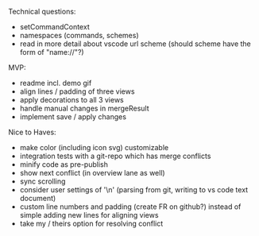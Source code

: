 Technical questions:

- setCommandContext
- namespaces (commands, schemes)
- read in more detail about vscode url scheme (should scheme have the form of "name://"?)

MVP:

- readme incl. demo gif
- align lines / padding of three views
- apply decorations to all 3 views
- handle manual changes in mergeResult
- implement save / apply changes

Nice to Haves:

- make color (including icon svg) customizable
- integration tests with a git-repo which has merge conflicts
- minify code as pre-publish
- show next conflict (in overview lane as well)
- sync scrolling
- consider user settings of '\n' (parsing from git, writing to vs code text document)
- custom line numbers and padding (create FR on github?) instead of simple adding new lines for aligning views
- take my / theirs option for resolving conflict
